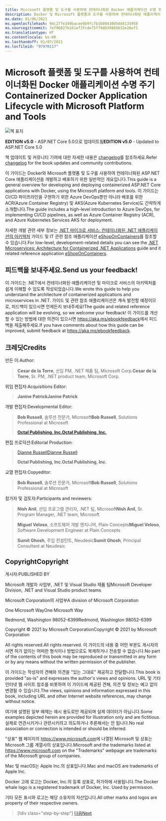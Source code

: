 ```yaml
---
title: Microsoft 플랫폼 및 도구를 사용하여 컨테이너화된 Docker 애플리케이션 수명 주기
description: Docker 및 Microsoft 플랫폼과 도구를 사용하여 컨테이너화된 애플리케이션을 개발하고 배포하는 개발 및 배포 프로세스의 대략적인 개요를 확인하세요.
ms.date: 01/06/2021
ms.openlocfilehash: 94c277e349bacee9b9fc7b160043005dd4135958
ms.sourcegitcommit: 7ef96827b161ef3fcde75f79d839885632e26ef1
ms.translationtype: HT
ms.contentlocale: ko-KR
ms.lasthandoff: 01/07/2021
ms.locfileid: "97970117"
---
```

# <a name="containerized-docker-application-lifecycle-with-microsoft-platform-and-tools"></a><span data-ttu-id="42eb0-103">Microsoft 플랫폼 및 도구를 사용하여 컨테이너화된 Docker 애플리케이션 수명 주기</span><span class="sxs-lookup"><span data-stu-id="42eb0-103">Containerized Docker Application Lifecycle with Microsoft Platform and Tools</span></span>

![책 표지](./media/devops-book-cover-large-we.png)

<span data-ttu-id="42eb0-105">**EDITION v5.0** - ASP.NET Core 5.0으로 업데이트됨</span><span class="sxs-lookup"><span data-stu-id="42eb0-105">**EDITION v5.0** - Updated to ASP.NET Core 5.0</span></span>

<span data-ttu-id="42eb0-106">책 업데이트 및 커뮤니티 기여에 대한 자세한 내용은 [changelog](https://aka.ms/DockerLifecycleEbookChangelog)를 참조하세요.</span><span class="sxs-lookup"><span data-stu-id="42eb0-106">Refer [changelog](https://aka.ms/DockerLifecycleEbookChangelog) for the book updates and community contributions.</span></span>

<span data-ttu-id="42eb0-107">이 가이드는 Docker와 Microsoft 플랫폼 및 도구를 사용하여 컨테이너화된 ASP.NET Core 애플리케이션을 개발하고 배포하기 위한 일반적인 개요입니다.</span><span class="sxs-lookup"><span data-stu-id="42eb0-107">This guide is a general overview for developing and deploying containerized ASP.NET Core applications with Docker, using the Microsoft platform and tools.</span></span> <span data-ttu-id="42eb0-108">이 가이드는 CI/CD 파이프라인을 구현하기 위한 Azure DevOps뿐만 아니라 배포를 위한 ACR(Azure Container Registry) 및 AKS(Azure Kubernetes Service)도 간략하게 소개합니다.</span><span class="sxs-lookup"><span data-stu-id="42eb0-108">The guide includes a high-level introduction to Azure DevOps, for implementing CI/CD pipelines, as well as Azure Container Registry (ACR), and Azure Kubernetes Services AKS for deployment.</span></span>

<span data-ttu-id="42eb0-109">자세한 개발 관련 세부 정보는 [.NET 마이크로 서비스: 컨테이너화된 .NET 애플리케이션의 아키텍처](../microservices/index.md) 가이드 및 IT 관련 참조 애플리케이션 [eShopOnContainers](https://github.com/dotnet-architecture/eShopOnContainers)를 참조할 수 있습니다.</span><span class="sxs-lookup"><span data-stu-id="42eb0-109">For low-level, development-related details you can see the [.NET Microservices: Architecture for Containerized .NET Applications](../microservices/index.md) guide and it related reference application [eShopOnContainers](https://github.com/dotnet-architecture/eShopOnContainers).</span></span>

## <a name="send-us-your-feedback"></a><span data-ttu-id="42eb0-110">피드백을 보내주세요.</span><span class="sxs-lookup"><span data-stu-id="42eb0-110">Send us your feedback!</span></span>

<span data-ttu-id="42eb0-111">이 가이드는 .NET에서 컨테이너화된 애플리케이션 및 마이크로 서비스의 아키텍처를 쉽게 이해할 수 있도록 작성되었습니다.</span><span class="sxs-lookup"><span data-stu-id="42eb0-111">We wrote this guide to help you understand the architecture of containerized applications and microservices in .NET.</span></span> <span data-ttu-id="42eb0-112">가이드 및 관련 참조 애플리케이션은 계속 발전할 예정이므로, 피드백이 있으시면 언제든지 보내주세요!</span><span class="sxs-lookup"><span data-stu-id="42eb0-112">The guide and related reference application will be evolving, so we welcome your feedback!</span></span> <span data-ttu-id="42eb0-113">이 가이드를 개선할 수 있는 방법에 대한 의견이 있으시면 <https://aka.ms/ebookfeedback>에서 피드백을 제출해주세요.</span><span class="sxs-lookup"><span data-stu-id="42eb0-113">If you have comments about how this guide can be improved, submit feedback at <https://aka.ms/ebookfeedback>.</span></span>

## <a name="credits"></a><span data-ttu-id="42eb0-114">크레딧</span><span class="sxs-lookup"><span data-stu-id="42eb0-114">Credits</span></span>

<span data-ttu-id="42eb0-115">만든 이:</span><span class="sxs-lookup"><span data-stu-id="42eb0-115">Author:</span></span>

> <span data-ttu-id="42eb0-116">**Cesar de la Torre**, 선임 PM, .NET 제품 팀, Microsoft Corp.</span><span class="sxs-lookup"><span data-stu-id="42eb0-116">**Cesar de la Torre**, Sr. PM, .NET product team, Microsoft Corp.</span></span>

<span data-ttu-id="42eb0-117">위임 편집자:</span><span class="sxs-lookup"><span data-stu-id="42eb0-117">Acquisitions Editor:</span></span>

> <span data-ttu-id="42eb0-118">**Janine Patrick**</span><span class="sxs-lookup"><span data-stu-id="42eb0-118">**Janine Patrick**</span></span>

<span data-ttu-id="42eb0-119">개발 편집자:</span><span class="sxs-lookup"><span data-stu-id="42eb0-119">Developmental Editor:</span></span>

> <span data-ttu-id="42eb0-120">**Bob Russell**, 솔루션 전문가, Microsoft</span><span class="sxs-lookup"><span data-stu-id="42eb0-120">**Bob Russell**, Solutions Professional at Microsoft</span></span>
>
> [<span data-ttu-id="42eb0-121">**Octal Publishing, Inc.**</span><span class="sxs-lookup"><span data-stu-id="42eb0-121">**Octal Publishing, Inc.**</span></span>](http://www.octalpub.com/)

<span data-ttu-id="42eb0-122">편집 프로덕션:</span><span class="sxs-lookup"><span data-stu-id="42eb0-122">Editorial Production:</span></span>

> [<span data-ttu-id="42eb0-123">Dianne Russell</span><span class="sxs-lookup"><span data-stu-id="42eb0-123">Dianne Russell</span></span>](http://www.octalpub.com/)
>
> <span data-ttu-id="42eb0-124">**Octal Publishing, Inc.**</span><span class="sxs-lookup"><span data-stu-id="42eb0-124">**Octal Publishing, Inc.**</span></span>

<span data-ttu-id="42eb0-125">교열 편집자:</span><span class="sxs-lookup"><span data-stu-id="42eb0-125">Copyeditor:</span></span>

> <span data-ttu-id="42eb0-126">**Bob Russell**, 솔루션 전문가, Microsoft</span><span class="sxs-lookup"><span data-stu-id="42eb0-126">**Bob Russell**, Solutions Professional at Microsoft</span></span>

<span data-ttu-id="42eb0-127">참가자 및 검토자:</span><span class="sxs-lookup"><span data-stu-id="42eb0-127">Participants and reviewers:</span></span>

> <span data-ttu-id="42eb0-128">**Nish Anil**, 선임 프로그램 관리자, .NET 팀, Microsoft</span><span class="sxs-lookup"><span data-stu-id="42eb0-128">**Nish Anil**, Sr. Program Manager, .NET team, Microsoft</span></span>
>
> <span data-ttu-id="42eb0-129">**Miguel Veloso**, 소프트웨어 개발 엔지니어, Plain Concepts</span><span class="sxs-lookup"><span data-stu-id="42eb0-129">**Miguel Veloso**, Software Development Engineer at Plain Concepts</span></span>
>
> <span data-ttu-id="42eb0-130">**Sumit Ghosh**, 주임 컨설턴트, Neudesic</span><span class="sxs-lookup"><span data-stu-id="42eb0-130">**Sumit Ghosh**, Principal Consultant at Neudesic</span></span>

## <a name="copyright"></a><span data-ttu-id="42eb0-131">Copyright</span><span class="sxs-lookup"><span data-stu-id="42eb0-131">Copyright</span></span>

<span data-ttu-id="42eb0-132">게시자:</span><span class="sxs-lookup"><span data-stu-id="42eb0-132">PUBLISHED BY</span></span>

<span data-ttu-id="42eb0-133">Microsoft 개발자 사업부, .NET 및 Visual Studio 제품 팀</span><span class="sxs-lookup"><span data-stu-id="42eb0-133">Microsoft Developer Division, .NET and Visual Studio product teams</span></span>

<span data-ttu-id="42eb0-134">Microsoft Corporation의 사업부</span><span class="sxs-lookup"><span data-stu-id="42eb0-134">A division of Microsoft Corporation</span></span>

<span data-ttu-id="42eb0-135">One Microsoft Way</span><span class="sxs-lookup"><span data-stu-id="42eb0-135">One Microsoft Way</span></span>

<span data-ttu-id="42eb0-136">Redmond, Washington 98052-6399</span><span class="sxs-lookup"><span data-stu-id="42eb0-136">Redmond, Washington 98052-6399</span></span>

<span data-ttu-id="42eb0-137">Copyright &copy; 2021 by Microsoft Corporation</span><span class="sxs-lookup"><span data-stu-id="42eb0-137">Copyright &copy; 2021 by Microsoft Corporation</span></span>

<span data-ttu-id="42eb0-138">All rights reserved.</span><span class="sxs-lookup"><span data-stu-id="42eb0-138">All rights reserved.</span></span> <span data-ttu-id="42eb0-139">이 가이드의 내용 중 어떤 부분도 게시자의 서면 허가 없이는 어떠한 형식이나 방법으로도 복제하거나 전송할 수 없습니다.</span><span class="sxs-lookup"><span data-stu-id="42eb0-139">No part of the contents of this book may be reproduced or transmitted in any form or by any means without the written permission of the publisher.</span></span>

<span data-ttu-id="42eb0-140">이 가이드는 작성자의 견해와 의견을 "있는 그대로" 제공하고 전달합니다.</span><span class="sxs-lookup"><span data-stu-id="42eb0-140">This book is provided "as-is" and expresses the author's views and opinions.</span></span> <span data-ttu-id="42eb0-141">URL 및 기타 인터넷 웹 사이트 참조를 비롯하여 이 가이드에 제공된 견해, 의견 및 정보는 예고 없이 변경될 수 있습니다.</span><span class="sxs-lookup"><span data-stu-id="42eb0-141">The views, opinions and information expressed in this book, including URL and other Internet website references, may change without notice.</span></span>

<span data-ttu-id="42eb0-142">여기에 설명된 일부 예제는 예시 용도로만 제공되며 실제 데이터가 아닙니다.</span><span class="sxs-lookup"><span data-stu-id="42eb0-142">Some examples depicted herein are provided for illustration only and are fictitious.</span></span> <span data-ttu-id="42eb0-143">실제로 연관시키거나 관련시키려고 의도하거나 추론해서는 안 됩니다.</span><span class="sxs-lookup"><span data-stu-id="42eb0-143">No real association or connection is intended or should be inferred.</span></span>

<span data-ttu-id="42eb0-144">"상표" 웹 페이지의 <https://www.microsoft.com>에 나열된 Microsoft 및 상표는 Microsoft 그룹 계열사의 상표입니다.</span><span class="sxs-lookup"><span data-stu-id="42eb0-144">Microsoft and the trademarks listed at <https://www.microsoft.com> on the "Trademarks" webpage are trademarks of the Microsoft group of companies.</span></span>

<span data-ttu-id="42eb0-145">Mac 및 macOS는 Apple Inc.의 상표입니다.</span><span class="sxs-lookup"><span data-stu-id="42eb0-145">Mac and macOS are trademarks of Apple Inc.</span></span>

<span data-ttu-id="42eb0-146">Docker 고래 로고는 Docker, Inc.의 등록 상표로, 허가하에 사용됩니다.</span><span class="sxs-lookup"><span data-stu-id="42eb0-146">The Docker whale logo is a registered trademark of Docker, Inc. Used by permission.</span></span>

<span data-ttu-id="42eb0-147">기타 모든 표시와 로고는 해당 소유자의 자산입니다.</span><span class="sxs-lookup"><span data-stu-id="42eb0-147">All other marks and logos are property of their respective owners.</span></span>

>[!div class="step-by-step"]
>[<span data-ttu-id="42eb0-148">다음</span><span class="sxs-lookup"><span data-stu-id="42eb0-148">Next</span></span>](introduction-to-containers-and-docker.md)
